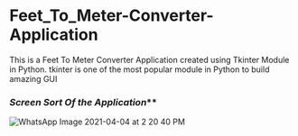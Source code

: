 # Feet_To_Meter-Converter-Application
This is a Feet To Meter Converter Application created using Tkinter Module in Python. tkinter is one of the most popular module in Python to build amazing GUI

### _Screen Sort Of the Application_**


![WhatsApp Image 2021-04-04 at 2 20 40 PM](https://user-images.githubusercontent.com/63424869/113503724-38a29200-9551-11eb-9fcf-8fb805b6638a.jpeg)

